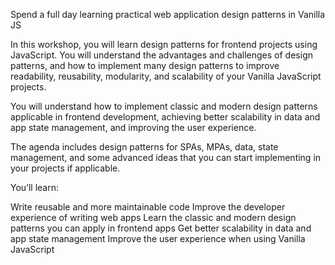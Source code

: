Spend a full day learning practical web application design patterns in Vanilla JS

In this workshop, you will learn design patterns for frontend projects using JavaScript. 
You will understand the advantages and challenges of design patterns, and how to implement 
many design patterns to improve readability, reusability, modularity, and scalability of your Vanilla JavaScript projects.

You will understand how to implement classic and modern design patterns applicable in 
frontend development, achieving better scalability in data and app state management, and 
improving the user experience.

The agenda includes design patterns for SPAs, MPAs, data, state management, 
and some advanced ideas that you can start implementing in your projects if applicable.

You’ll learn:

Write reusable and more maintainable code
Improve the developer experience of writing web apps
Learn the classic and modern design patterns you can apply in frontend apps
Get better scalability in data and app state management
Improve the user experience when using Vanilla JavaScript